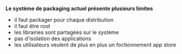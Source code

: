 **Le système de packaging actuel présente plusieurs limites**

* il faut packager pour chaque distribution
* il faut être root
* les librairies sont partagées sur le système
* pas d'isolation des applications
* les utilisateurs veulent de plus en plus un foctionnement app store
